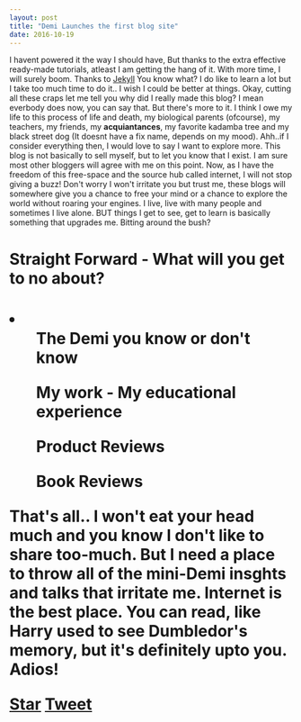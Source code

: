 ```yaml
---
layout: post
title: "Demi Launches the first blog site"
date: 2016-10-19
---
```

<!-- Place this tag in your head or just before your close body tag. -->
<script async defer src="https://buttons.github.io/buttons.js"></script>

I havent powered it the way I should have, But thanks to the extra effective ready-made tutorials, atleast I am getting the hang of it. With more time, I will surely boom. Thanks to [Jekyll](http://jekyllrb.com)
You know what? I do like to learn a lot but I take too much time to do it.. I wish I could be better at things. 
Okay, cutting all these craps let me tell you why did I really made this blog? I mean everbody does now, you can say that. But there's more to it. I think I owe my life to this process of life and death, my biological parents (ofcourse), my teachers, my friends, my <b>acquiantances</b>, my favorite kadamba tree and my black street dog (It doesnt have a fix name, depends on my mood). Ahh..if I consider everything then, I would love to say I want to explore more. This blog is not basically to sell myself, but to let you know that I exist. I am sure most other bloggers will agree with me on this point. Now, as I have the freedom of this free-space and the source hub called internet, I will not stop giving a buzz! Don't worry I won't irritate you but trust me, these blogs will somewhere give you a chance to free your mind or a chance to explore the world without roaring your engines. I live, live with many people and sometimes I live alone. BUT things I get to see, get to learn is basically something that upgrades me. Bitting around the bush?

<h1>Straight Forward - What will you get to no about?<h1>
<li><ul> The Demi you know or don't know </ul>
<ul> My work - My educational experience </ul>
<ul> Product Reviews </ul>
<ul> Book Reviews </ul></li>

That's all.. I won't eat your head much and you know I don't like to share too-much. But I need a place to throw all of the mini-Demi insghts and talks that irritate me. Internet is the best place. You can read, like Harry used to see Dumbledor's memory, but it's definitely upto you. Adios!  

<!-- Place this tag where you want the button to render. -->
<a class="github-button" href="https://github.com/ntkme/github-buttons" data-icon="octicon-star" data-style="mega" data-count-href="/ntkme/github-buttons/stargazers" data-count-api="/repos/ntkme/github-buttons#stargazers_count" data-count-aria-label="# stargazers on GitHub" aria-label="Star ntkme/github-buttons on GitHub">Star</a>
<a href="https://twitter.com/share" class="twitter-share-button" data-show-count="false">Tweet</a><script async src="//platform.twitter.com/widgets.js" charset="utf-8"></script>
